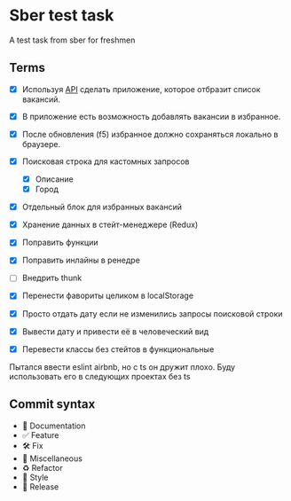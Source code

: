 # Sber test task

A test task from sber for freshmen

## Terms

- [X] Используя [API](https://jobs.github.com/api) сделать приложение, которое отбразит список вакансий.
- [X] В приложение есть возможность добавлять вакансии в избранное.
- [X] После обновления (f5) избранное должно сохраняться локально в браузере.

- [X] Поисковая строка для кастомных запросов
    - [X] Описание
    - [X] Город
- [X] Отдельный блок для избранных вакансий
- [X] Хранение данных в стейт-менеджере (Redux)

- [X] Поправить функции
- [X] Поправить инлайны в ренедре
- [ ] Внедрить thunk
- [X] Перенести фавориты целиком в localStorage
- [X] Просто отдать дату если не изменились запросы поисковой строки
- [X] Вывести дату и привести её в человеческий вид
- [X] Перевести классы без стейтов в функциональные

Пытался ввести eslint airbnb, но с ts он дружит плохо.
Буду использовать его в следующих проектах без ts

## Commit syntax 

* :blue_book: Documentation
* :white_check_mark: Feature
* :hammer_and_wrench: Fix
* :corn: Miscellaneous
* :recycle: Refactor
* :art: Style
* :milky_way: Release
